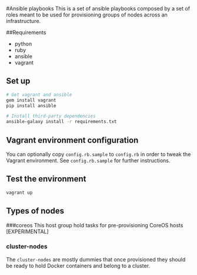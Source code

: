 #Ansible playbooks
This is a set of ansible playbooks composed by a set of roles meant to be used for provisioning groups of nodes across an infrastructure.

##Requirements
* python
* ruby
* ansible
* vagrant

## Set up

```bash
# Get vagrant and ansible
gem install vagrant
pip install ansible

# Install third-party dependencies
ansible-galaxy install -r requirements.txt
```

## Vagrant environment configuration
You can optionally copy `config.rb.sample` to `config.rb` in order to tweak the Vagrant environment. 
See `config.rb.sample` for further instructions.

## Test the environment

```bash
vagrant up
```

## Types of nodes

###coreos
This host group hold tasks for pre-provisioning CoreOS hosts [EXPERIMENTAL]

### cluster-nodes
The `cluster-nodes` are mostly dummies that once provisioned they should be ready to hold Docker containers and belong to a cluster.